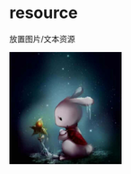 # resource
放置图片/文本资源
<p>
<img src="https://raw.githubusercontent.com/shusqn/resource/main/20201218135309.jpg" width="200px" />
